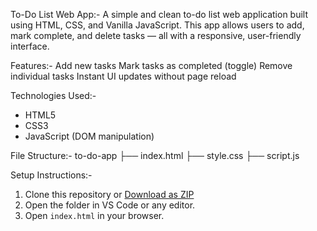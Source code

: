 To-Do List Web App:-
A simple and clean to-do list web application built using HTML, CSS, and Vanilla JavaScript. This app allows users to add, mark complete, and delete tasks — all with a responsive, user-friendly interface.

Features:-
Add new tasks
Mark tasks as completed (toggle)
Remove individual tasks
Instant UI updates without page reload

Technologies Used:-
- HTML5
- CSS3
- JavaScript (DOM manipulation)

File Structure:-
to-do-app
├── index.html 
├── style.css 
├── script.js 

Setup Instructions:-
1. Clone this repository or [Download as ZIP](https://github.com/your-username/your-repo-name/archive/refs/heads/main.zip)
2. Open the folder in VS Code or any editor.
3. Open `index.html` in your browser.
